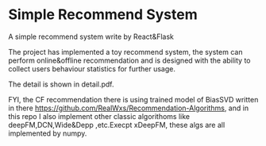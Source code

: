 # Simple Recommend System
A simple recommend system write by React&amp;Flask


The project has implemented a toy recommend system, the system can perform online&offline recommendation and is designed with the ability to collect users behaviour statistics for further usage. 

The detail is shown in detail.pdf.

FYI, the CF recommendation there is using trained model of BiasSVD written in there https://github.com/RealWxs/Recommendation-Algorithms, and in this repo I also implement other classic algorithoms like deepFM,DCN,Wide&Depp ,etc.Execpt xDeepFM, these algs are all implemented by numpy.




